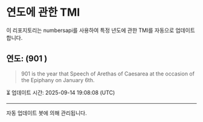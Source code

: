 
# 연도에 관한 TMI

이 리포지토리는 numbersapi를 사용하여 특정 년도에 관한 TMI를 자동으로 업데이트합니다.

## 연도: (901 )
> 901 is the year that Speech of Arethas of Caesarea at the occasion of the Epiphany on January 6th.

⏳ 업데이트 시간: 2025-09-14 19:08:08 (UTC)

---
자동 업데이트 봇에 의해 관리됩니다.
